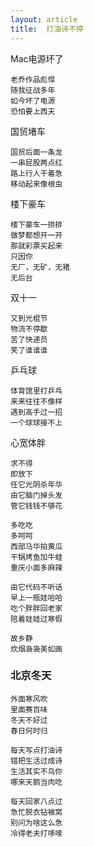 ```yaml
---
layout: article
title:  打油诗不停
---
```


Mac电源坏了
```
老乔作品彪悍
随我征战多年
如今坏了电源
恐怕要上西天
```

国贸堵车
```
国贸后面一条龙
一串屁股两点红
路上行人干着急
移动起来像根虫
```

楼下豪车
```
楼下豪车一排排
做梦都想开一开
那就彩票买起来
只因你
无厂，无矿，无猪
无后台
```

双十一
```
又到光棍节
物流不停歇
苦了快递员
笑了谁谁谁
```

乒乓球
```
体育馆里打乒乓
来来往往不像样
遇到高手过一招
一个球球接不上
```

心宽体胖
```
求不得
即放下
任它光阴杀年华
由它脑门掉头发
管它钱钱不够花

多吃吃
多呵呵
西部马华拍黄瓜
干锅烤鱼加牛蛙
重庆小面多麻辣

由它代码不听话
早上一瓶娃哈哈
吃个胖胖回老家
陪着娃娃过寒假

故乡静
炊烟袅袅美如画

```

### 北京冬天

```
外面寒风吹
里面赛百味
冬天不好过
春日何时归
```


```
每天写点打油诗
错把生活过成诗
生活其实不鸟你
哪来天鹅当肉吃
```


```
每天回家八点过
急忙脱衣钻被窝
别问为啥这么急
冷得老夫打哆嗦
```
